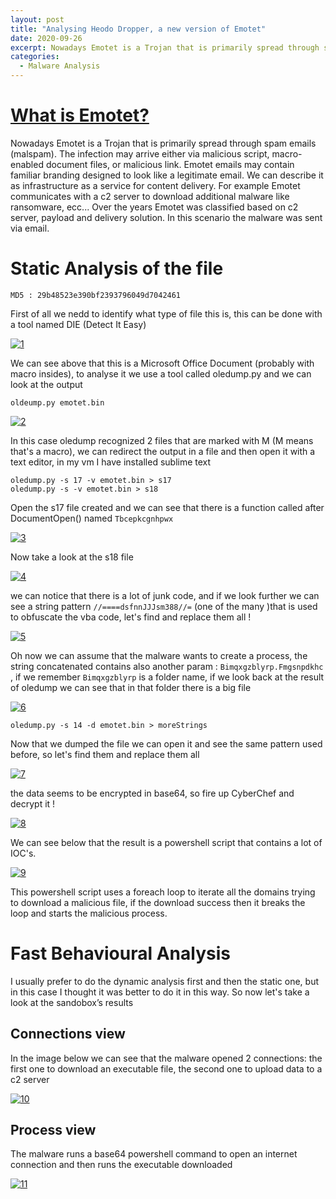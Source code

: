 ```yaml
---
layout: post
title: "Analysing Heodo Dropper, a new version of Emotet"
date: 2020-09-26
excerpt: Nowadays Emotet is a Trojan that is primarily spread through spam emails (malspam)...
categories:
  - Malware Analysis
---
```

# <u> What is Emotet? </u>

Nowadays Emotet is a Trojan that is primarily spread through spam emails (malspam). The infection may arrive either via malicious script, macro-enabled document files, or malicious link. Emotet emails may contain familiar branding designed to look like a legitimate email.
We can describe it as infrastructure as a service for content delivery. 
For example Emotet communicates with a c2 server to download additional malware like ransomware, ecc...
Over the years Emotet was classified based on c2 server, payload and delivery solution.
In this scenario the malware was sent via email. 

# Static Analysis of the file

`MD5 : 29b48523e390bf2393796049d7042461`

First of all we nedd to identify what type of file this is, this can be done with a tool named DIE (Detect It Easy)

[![1](/images/Malware_Analysis/Heodo-Dropper/1.png)](/images/Malware_Analysis/Heodo-Dropper/1.png)

We can see above that this is a Microsoft Office Document (probably with macro insides), to analyse it we use a tool called oledump.py and we can look at the output
```
oldeump.py emotet.bin
```

[![2](/images/Malware_Analysis/Heodo-Dropper/2.png)](/images/Malware_Analysis/Heodo-Dropper/2.png)

In this case oledump recognized 2 files that are marked with M (M means that's a macro), we can redirect the output in a file and then open it with a text editor,
in my vm I have installed sublime text
```
oledump.py -s 17 -v emotet.bin > s17
oledump.py -s -v emotet.bin > s18
```
Open the s17 file created and we can see that there is a function called after DocumentOpen() named `Tbcepkcgnhpwx` 

[![3](/images/Malware_Analysis/Heodo-Dropper/3.png)](/images/Malware_Analysis/Heodo-Dropper/3.png)

Now take a look at the s18 file

[![4](/images/Malware_Analysis/Heodo-Dropper/4.png)](/images/Malware_Analysis/Heodo-Dropper/4.png)

we can notice that there is a lot of junk code, and if we look further we can see a string pattern `//====dsfnnJJJsm388//=` (one of the many )that is used to obfuscate the vba code, let's find and replace them all !

[![5](/images/Malware_Analysis/Heodo-Dropper/5.png)](/images/Malware_Analysis/Heodo-Dropper/5.png)

Oh now we can assume that the malware wants to create a process, the string concatenated contains also another param :  `Bimqxgzblyrp.Fmgsnpdkhc` , if we remember `Bimqxgzblyrp` is a folder name, if we look back at the result of oledump we can see that in that folder there is a big file

[![6](/images/Malware_Analysis/Heodo-Dropper/6.png)](/images/Malware_Analysis/Heodo-Dropper/6.png)

``` 
oledump.py -s 14 -d emotet.bin > moreStrings
```
Now that we dumped the file we can open it and see the same pattern used before, so let's find them and replace them all

[![7](/images/Malware_Analysis/Heodo-Dropper/7.png)](/images/Malware_Analysis/Heodo-Dropper/7.png)

the data seems to be encrypted in base64, so fire up CyberChef and decrypt it !

[![8](/images/Malware_Analysis/Heodo-Dropper/8.png)](/images/Malware_Analysis/Heodo-Dropper/8.png)

We can see below that the result is a powershell script that contains a lot of IOC's.

[![9](/images/Malware_Analysis/Heodo-Dropper/9.png)](/images/Malware_Analysis/Heodo-Dropper/9.png)

This powershell script uses a foreach loop to iterate all the domains trying to download 
a malicious file, if the download success then it breaks the loop and starts the malicious process.

# Fast Behavioural Analysis 

I usually prefer to do the dynamic analysis first and then the static one, but in this case I thought it was better to do it in this way.
So now let's take a look at the sandobox’s results

## Connections view

In the image below we can see that the malware opened 2 connections: the first one to download an executable file,
the second one to upload data to a c2 server

[![10](/images/Malware_Analysis/Heodo-Dropper/10.png)](/images/Malware_Analysis/Heodo-Dropper/10.png)


## Process view

The malware runs a base64 powershell command to open an internet connection and then runs the executable downloaded

[![11](/images/Malware_Analysis/Heodo-Dropper/11.png)](/images/Malware_Analysis/Heodo-Dropper/11.png)



